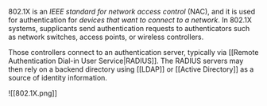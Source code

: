 
802.1X is an *IEEE standard for network access control* (NAC), and it is used for authentication for *devices that want to connect to a network*. In 802.1X systems, supplicants send authentication requests to authenticators such as network switches, access points, or wireless controllers.

Those controllers connect to an authentication server, typically via [[Remote Authentication Dial-in User Service|RADIUS]]. The RADIUS servers may then rely on a backend directory using [[LDAP]] or [[Active Directory]] as a source of identity information.

![[802.1X.png]]

